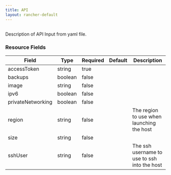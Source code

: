 ```yaml
---
title: API
layout: rancher-default
---
```


## <no value>

Description of API Input from yaml file. 
​​
### Resource Fields

Field | Type | Required | Default | Description
---|---|---|---|---
accessToken | string | true | <no value> | 
backups | boolean | false | <no value> | 
image | string | false | <no value> | 
ipv6 | boolean | false | <no value> | 
privateNetworking | boolean | false | <no value> | 
region | string | false | <no value> | The region to use when launching the host
size | string | false | <no value> | 
sshUser | string | false | <no value> | The ssh username to use to ssh into the host

